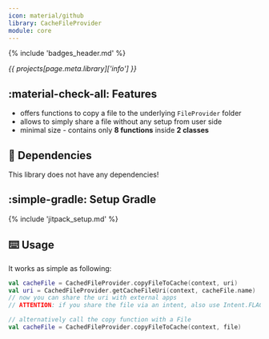 ```yaml
---
icon: material/github
library: CacheFileProvider
module: core
---
```


{% include 'badges_header.md' %}

<i>{{ projects[page.meta.library]['info'] }}</i>

## :material-check-all: Features

* offers functions to copy a file to the underlying `FileProvider` folder
* allows to simply share a file without any setup from user side
* minimal size - contains only **8 functions** inside **2 classes**

## :link: Dependencies

This library does not have any dependencies!

## :simple-gradle: Setup Gradle

{% include 'jitpack_setup.md' %}

## :keyboard: Usage

It works as simple as following:

```kotlin
val cacheFile = CachedFileProvider.copyFileToCache(context, uri)
val uri = CachedFileProvider.getCacheFileUri(context, cacheFile.name)
// now you can share the uri with external apps
// ATTENTION: if you share the file via an intent, also use Intent.FLAG_GRANT_READ_URI_PERMISSION

// alternatively call the copy function with a File
val cacheFile = CachedFileProvider.copyFileToCache(context, file)
```